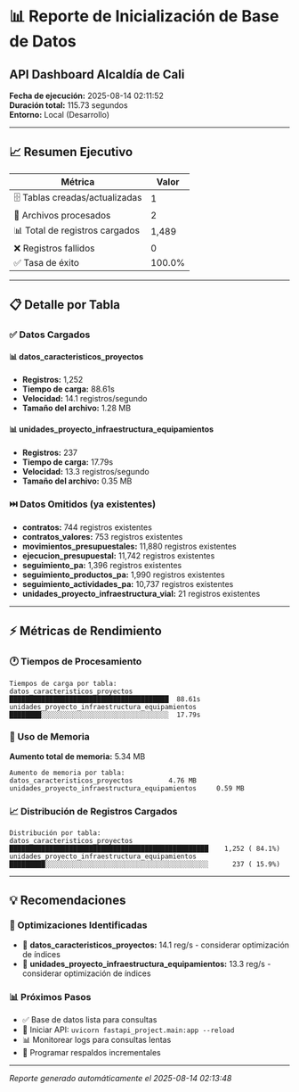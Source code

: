 # 📊 Reporte de Inicialización de Base de Datos
## API Dashboard Alcaldía de Cali

**Fecha de ejecución:** 2025-08-14 02:11:52  
**Duración total:** 115.73 segundos  
**Entorno:** Local (Desarrollo)  

---

## 📈 Resumen Ejecutivo

| Métrica | Valor |
|---------|-------|
| 🗄️ Tablas creadas/actualizadas | 1 |
| 📁 Archivos procesados | 2 |
| 📊 Total de registros cargados | 1,489 |
| ❌ Registros fallidos | 0 |
| ✅ Tasa de éxito | 100.0% |

---

## 📋 Detalle por Tabla

### ✅ Datos Cargados

#### 📊 datos_caracteristicos_proyectos
- **Registros:** 1,252
- **Tiempo de carga:** 88.61s
- **Velocidad:** 14.1 registros/segundo
- **Tamaño del archivo:** 1.28 MB

#### 📊 unidades_proyecto_infraestructura_equipamientos
- **Registros:** 237
- **Tiempo de carga:** 17.79s
- **Velocidad:** 13.3 registros/segundo
- **Tamaño del archivo:** 0.35 MB

### ⏭️ Datos Omitidos (ya existentes)
- **contratos:** 744 registros existentes
- **contratos_valores:** 753 registros existentes
- **movimientos_presupuestales:** 11,880 registros existentes
- **ejecucion_presupuestal:** 11,742 registros existentes
- **seguimiento_pa:** 1,396 registros existentes
- **seguimiento_productos_pa:** 1,990 registros existentes
- **seguimiento_actividades_pa:** 10,737 registros existentes
- **unidades_proyecto_infraestructura_vial:** 21 registros existentes

---

## ⚡ Métricas de Rendimiento

### 🕐 Tiempos de Procesamiento

```
Tiempos de carga por tabla:
datos_caracteristicos_proyectos     ████████████████████████████████████████  88.61s
unidades_proyecto_infraestructura_equipamientos ████████░░░░░░░░░░░░░░░░░░░░░░░░░░░░░░░░  17.79s
```

### 💾 Uso de Memoria

**Aumento total de memoria:** 5.34 MB

```
Aumento de memoria por tabla:
datos_caracteristicos_proyectos         4.76 MB
unidades_proyecto_infraestructura_equipamientos     0.59 MB
```

### 📈 Distribución de Registros Cargados

```
Distribución por tabla:
datos_caracteristicos_proyectos     ██████████████████████████████████████████████████    1,252 ( 84.1%)
unidades_proyecto_infraestructura_equipamientos █████████░░░░░░░░░░░░░░░░░░░░░░░░░░░░░░░░░░░░░░░░░      237 ( 15.9%)
```

---

## 💡 Recomendaciones

### 🔧 Optimizaciones Identificadas

- 🐌 **datos_caracteristicos_proyectos:** 14.1 reg/s - considerar optimización de índices
- 🐌 **unidades_proyecto_infraestructura_equipamientos:** 13.3 reg/s - considerar optimización de índices

### 📊 Próximos Pasos
- ✅ Base de datos lista para consultas
- 🚀 Iniciar API: `uvicorn fastapi_project.main:app --reload`
- 📊 Monitorear logs para consultas lentas
- 🔄 Programar respaldos incrementales

---

*Reporte generado automáticamente el 2025-08-14 02:13:48*
